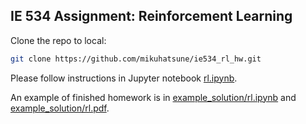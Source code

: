 ## IE 534 Assignment: Reinforcement Learning

Clone the repo to local:
```bash
git clone https://github.com/mikuhatsune/ie534_rl_hw.git
```

Please follow instructions in Jupyter notebook [rl.ipynb](rl.ipynb).

An example of finished homework is in [example_solution/rl.ipynb](example_solution/rl.ipynb) and [example_solution/rl.pdf](example_solution/rl.pdf).
